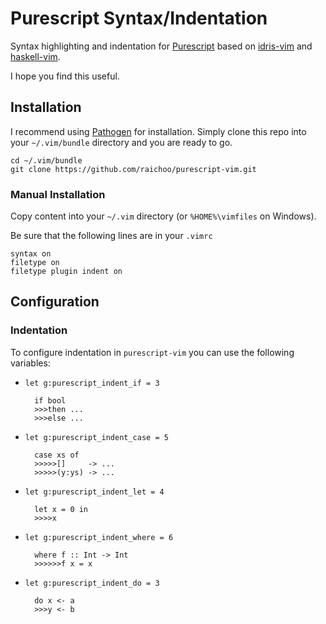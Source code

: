 Purescript Syntax/Indentation
=============================

Syntax highlighting and indentation for [Purescript][] based on [idris-vim][] and [haskell-vim][].

I hope you find this useful.

## Installation

I recommend using [Pathogen][] for installation. Simply clone
this repo into your `~/.vim/bundle` directory and you are ready to go.

    cd ~/.vim/bundle
    git clone https://github.com/raichoo/purescript-vim.git

### Manual Installation

Copy content into your `~/.vim` directory (or `%HOME%\vimfiles` on Windows).

Be sure that the following lines are in your
`.vimrc`


    syntax on
    filetype on
    filetype plugin indent on
    
## Configuration

### Indentation

To configure indentation in `purescript-vim` you can use the following variables:

* `let g:purescript_indent_if = 3`

        if bool
        >>>then ...
        >>>else ...
  
* `let g:purescript_indent_case = 5`

        case xs of
        >>>>>[]     -> ...
        >>>>>(y:ys) -> ...
    
* `let g:purescript_indent_let = 4`

        let x = 0 in
        >>>>x
  
* `let g:purescript_indent_where = 6`

        where f :: Int -> Int
        >>>>>>f x = x
  
* `let g:purescript_indent_do = 3`
        
        do x <- a
        >>>y <- b


[Purescript]: http://www.purescript.org
[Pathogen]: https://github.com/tpope/vim-pathogen
[idris-vim]: https://github.com/idris-hackers/idris-vim
[haskell-vim]: https://github.com/raichoo/haskell-vim
